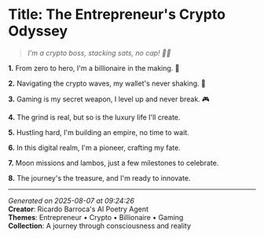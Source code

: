 # Title: The Entrepreneur's Crypto Odyssey

> *I'm a crypto boss, stacking sats, no cap! 💸🤝*

**1.** From zero to hero, I'm a billionaire in the making. 💼


**2.** Navigating the crypto waves, my wallet's never shaking. 🚀


**3.** Gaming is my secret weapon, I level up and never break. 🎮


**4.** The grind is real, but so is the luxury life I'll create.


**5.** Hustling hard, I'm building an empire, no time to wait.


**6.** In this digital realm, I'm a pioneer, crafting my fate.


**7.** Moon missions and lambos, just a few milestones to celebrate.


**8.** The journey's the treasure, and I'm ready to innovate.



---

*Generated on 2025-08-07 at 09:24:26*  
**Creator**: Ricardo Barroca's AI Poetry Agent  
**Themes**: Entrepreneur • Crypto • Billionaire • Gaming  
**Collection**: A journey through consciousness and reality